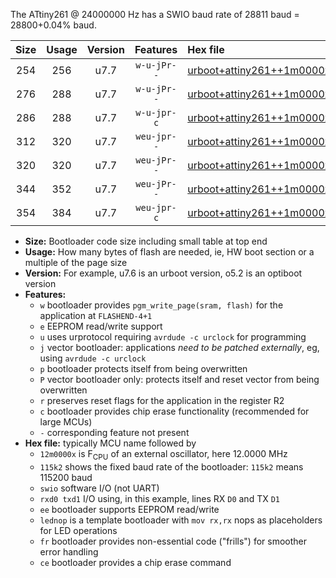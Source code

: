The ATtiny261 @ 24000000 Hz has a SWIO baud rate of 28811 baud = 28800+0.04% baud.

|Size|Usage|Version|Features|Hex file|
|:-:|:-:|:-:|:-:|:--|
|254|256|u7.7|`w-u-jPr--`|[urboot+attiny261++1m0000x++++1k2_swio_rxb0_txb1_lednop.hex](https://raw.githubusercontent.com/stefanrueger/urboot.hex/main/mcus/attiny261/external_oscillator/fcpu++1m0000_Hz/br++++1k2_bps/urboot+attiny261++1m0000x++++1k2_swio_rxb0_txb1_lednop.hex)|
|276|288|u7.7|`w-u-jPr--`|[urboot+attiny261++1m0000x++++1k2_swio_rxb0_txb1_lednop_fr.hex](https://raw.githubusercontent.com/stefanrueger/urboot.hex/main/mcus/attiny261/external_oscillator/fcpu++1m0000_Hz/br++++1k2_bps/urboot+attiny261++1m0000x++++1k2_swio_rxb0_txb1_lednop_fr.hex)|
|286|288|u7.7|`w-u-jpr-c`|[urboot+attiny261++1m0000x++++1k2_swio_rxb0_txb1_lednop_fr_ce.hex](https://raw.githubusercontent.com/stefanrueger/urboot.hex/main/mcus/attiny261/external_oscillator/fcpu++1m0000_Hz/br++++1k2_bps/urboot+attiny261++1m0000x++++1k2_swio_rxb0_txb1_lednop_fr_ce.hex)|
|312|320|u7.7|`weu-jpr--`|[urboot+attiny261++1m0000x++++1k2_swio_rxb0_txb1_ee_lednop.hex](https://raw.githubusercontent.com/stefanrueger/urboot.hex/main/mcus/attiny261/external_oscillator/fcpu++1m0000_Hz/br++++1k2_bps/urboot+attiny261++1m0000x++++1k2_swio_rxb0_txb1_ee_lednop.hex)|
|320|320|u7.7|`weu-jPr--`|[urboot+attiny261++1m0000x++++1k2_swio_rxb0_txb1_ee.hex](https://raw.githubusercontent.com/stefanrueger/urboot.hex/main/mcus/attiny261/external_oscillator/fcpu++1m0000_Hz/br++++1k2_bps/urboot+attiny261++1m0000x++++1k2_swio_rxb0_txb1_ee.hex)|
|344|352|u7.7|`weu-jPr--`|[urboot+attiny261++1m0000x++++1k2_swio_rxb0_txb1_ee_lednop_fr.hex](https://raw.githubusercontent.com/stefanrueger/urboot.hex/main/mcus/attiny261/external_oscillator/fcpu++1m0000_Hz/br++++1k2_bps/urboot+attiny261++1m0000x++++1k2_swio_rxb0_txb1_ee_lednop_fr.hex)|
|354|384|u7.7|`weu-jpr-c`|[urboot+attiny261++1m0000x++++1k2_swio_rxb0_txb1_ee_lednop_fr_ce.hex](https://raw.githubusercontent.com/stefanrueger/urboot.hex/main/mcus/attiny261/external_oscillator/fcpu++1m0000_Hz/br++++1k2_bps/urboot+attiny261++1m0000x++++1k2_swio_rxb0_txb1_ee_lednop_fr_ce.hex)|

- **Size:** Bootloader code size including small table at top end
- **Usage:** How many bytes of flash are needed, ie, HW boot section or a multiple of the page size
- **Version:** For example, u7.6 is an urboot version, o5.2 is an optiboot version
- **Features:**
  + `w` bootloader provides `pgm_write_page(sram, flash)` for the application at `FLASHEND-4+1`
  + `e` EEPROM read/write support
  + `u` uses urprotocol requiring `avrdude -c urclock` for programming
  + `j` vector bootloader: applications *need to be patched externally*, eg, using `avrdude -c urclock`
  + `p` bootloader protects itself from being overwritten
  + `P` vector bootloader only: protects itself and reset vector from being overwritten
  + `r` preserves reset flags for the application in the register R2
  + `c` bootloader provides chip erase functionality (recommended for large MCUs)
  + `-` corresponding feature not present
- **Hex file:** typically MCU name followed by
  + `12m0000x` is F<sub>CPU</sub> of an external oscillator, here 12.0000 MHz
  + `115k2` shows the fixed baud rate of the bootloader: `115k2` means 115200 baud
  + `swio` software I/O (not UART)
  + `rxd0 txd1` I/O using, in this example, lines RX `D0` and TX `D1`
  + `ee` bootloader supports EEPROM read/write
  + `lednop` is a template bootloader with `mov rx,rx` nops as placeholders for LED operations
  + `fr` bootloader provides non-essential code ("frills") for smoother error handling
  + `ce` bootloader provides a chip erase command
